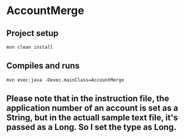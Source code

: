 # AccountMerge
## Project setup
```
mvn clean install
```

## Compiles and runs
```
mvn exec:java -Dexec.mainClass=AccountMerge

```

## Please note that in the instruction file, the application number of an account is set as a String, but in the actuall sample text file, it's passed as a Long. So I set the type as Long.